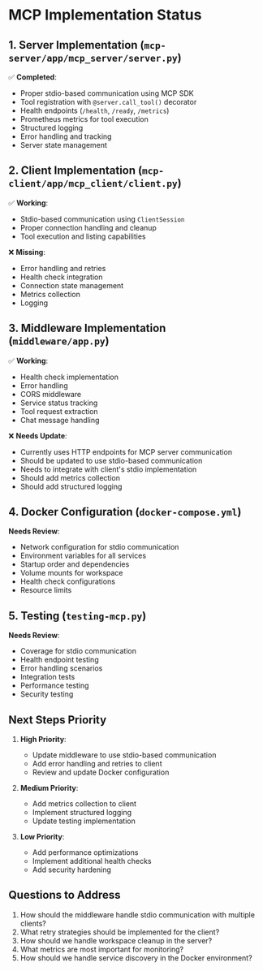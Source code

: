# MCP Implementation Status

## 1. Server Implementation (`mcp-server/app/mcp_server/server.py`)
✅ **Completed**:
- Proper stdio-based communication using MCP SDK
- Tool registration with `@server.call_tool()` decorator
- Health endpoints (`/health`, `/ready`, `/metrics`)
- Prometheus metrics for tool execution
- Structured logging
- Error handling and tracking
- Server state management

## 2. Client Implementation (`mcp-client/app/mcp_client/client.py`)
✅ **Working**:
- Stdio-based communication using `ClientSession`
- Proper connection handling and cleanup
- Tool execution and listing capabilities

❌ **Missing**:
- Error handling and retries
- Health check integration
- Connection state management
- Metrics collection
- Logging

## 3. Middleware Implementation (`middleware/app.py`)
✅ **Working**:
- Health check implementation
- Error handling
- CORS middleware
- Service status tracking
- Tool request extraction
- Chat message handling

❌ **Needs Update**:
- Currently uses HTTP endpoints for MCP server communication
- Should be updated to use stdio-based communication
- Needs to integrate with client's stdio implementation
- Should add metrics collection
- Should add structured logging

## 4. Docker Configuration (`docker-compose.yml`)
**Needs Review**:
- Network configuration for stdio communication
- Environment variables for all services
- Startup order and dependencies
- Volume mounts for workspace
- Health check configurations
- Resource limits

## 5. Testing (`testing-mcp.py`)
**Needs Review**:
- Coverage for stdio communication
- Health endpoint testing
- Error handling scenarios
- Integration tests
- Performance testing
- Security testing

## Next Steps Priority

1. **High Priority**:
   - Update middleware to use stdio-based communication
   - Add error handling and retries to client
   - Review and update Docker configuration

2. **Medium Priority**:
   - Add metrics collection to client
   - Implement structured logging
   - Update testing implementation

3. **Low Priority**:
   - Add performance optimizations
   - Implement additional health checks
   - Add security hardening

## Questions to Address

1. How should the middleware handle stdio communication with multiple clients?
2. What retry strategies should be implemented for the client?
3. How should we handle workspace cleanup in the server?
4. What metrics are most important for monitoring?
5. How should we handle service discovery in the Docker environment? 